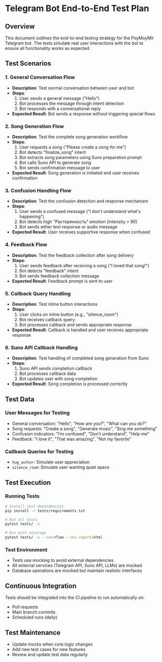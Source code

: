 # Telegram Bot End-to-End Test Plan

## Overview
This document outlines the end-to-end testing strategy for the PoyMoyMir Telegram bot. The tests simulate real user interactions with the bot to ensure all functionality works as expected.

## Test Scenarios

### 1. General Conversation Flow
- **Description**: Test normal conversation between user and bot
- **Steps**:
  1. User sends a general message ("Hello")
  2. Bot processes the message through intent detection
  3. Bot responds with a conversational reply
- **Expected Result**: Bot sends a response without triggering special flows

### 2. Song Generation Flow
- **Description**: Test the complete song generation workflow
- **Steps**:
  1. User requests a song ("Please create a song for me")
  2. Bot detects "finalize_song" intent
  3. Bot extracts song parameters using Suno preparation prompt
  4. Bot calls Suno API to generate song
  5. Bot sends confirmation message to user
- **Expected Result**: Song generation is initiated and user receives confirmation

### 3. Confusion Handling Flow
- **Description**: Test the confusion detection and response mechanism
- **Steps**:
  1. User sends a confused message ("I don't understand what's happening")
  2. Bot detects high "Растерянность" emotion (intensity > 90)
  3. Bot sends either text response or audio message
- **Expected Result**: User receives supportive response when confused

### 4. Feedback Flow
- **Description**: Test the feedback collection after song delivery
- **Steps**:
  1. User sends feedback after receiving a song ("I loved that song!")
  2. Bot detects "feedback" intent
  3. Bot sends feedback collection message
- **Expected Result**: Feedback prompt is sent to user

### 5. Callback Query Handling
- **Description**: Test inline button interactions
- **Steps**:
  1. User clicks on inline button (e.g., "silence_room")
  2. Bot receives callback query
  3. Bot processes callback and sends appropriate response
- **Expected Result**: Callback is handled and user receives appropriate response

### 6. Suno API Callback Handling
- **Description**: Test handling of completed song generation from Suno
- **Steps**:
  1. Suno API sends completion callback
  2. Bot processes callback data
  3. Bot updates user with song completion
- **Expected Result**: Song completion is processed correctly

## Test Data

### User Messages for Testing
- General conversation: "Hello", "How are you?", "What can you do?"
- Song requests: "Create a song", "Generate music", "Sing me something"
- Confusion indicators: "I'm confused", "Don't understand", "Help me"
- Feedback: "I love it", "That was amazing", "Not my favorite"

### Callback Queries for Testing
- `hug_author`: Simulate user appreciation
- `silence_room`: Simulate user wanting quiet space

## Test Execution

### Running Tests
```bash
# Install test dependencies
pip install -r tests/requirements.txt

# Run all tests
pytest tests/ -v

# Run with coverage
pytest tests/ -v --cov=flow --cov-report=html
```

### Test Environment
- Tests use mocking to avoid external dependencies
- All external services (Telegram API, Suno API, LLMs) are mocked
- Database operations are mocked but maintain realistic interfaces

## Continuous Integration
Tests should be integrated into the CI pipeline to run automatically on:
- Pull requests
- Main branch commits
- Scheduled runs (daily)

## Test Maintenance
- Update mocks when core logic changes
- Add new test cases for new features
- Review and update test data regularly